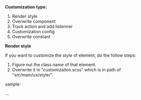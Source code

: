 __Customization type:__

1. Render style
2. Overwrite component
3. Track action and add listenner
4. Customization config
5. Overwrite constant

__Render style__

  If you want to customize the style of element, do the follow steps:
  1. Figure out the class name of that element.
  2. Overwrite it in "customizaiton.scss" which is in path of "src/main/ux/style/".

sample:

...

